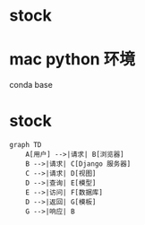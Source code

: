 # stock


# mac python 环境
conda base


# stock

```mermaid
graph TD
    A[用户] -->|请求| B[浏览器]
    B -->|请求| C[Django 服务器]
    C -->|请求| D[视图]
    D -->|查询| E[模型]
    E -->|访问| F[数据库]
    D -->|返回| G[模板]
    G -->|响应| B
```


